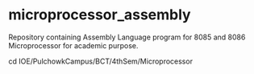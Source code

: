 # microprocessor_assembly

Repository containing Assembly Language program for 8085 and 8086 Microprocessor for academic purpose.

cd IOE/PulchowkCampus/BCT/4thSem/Microprocessor
